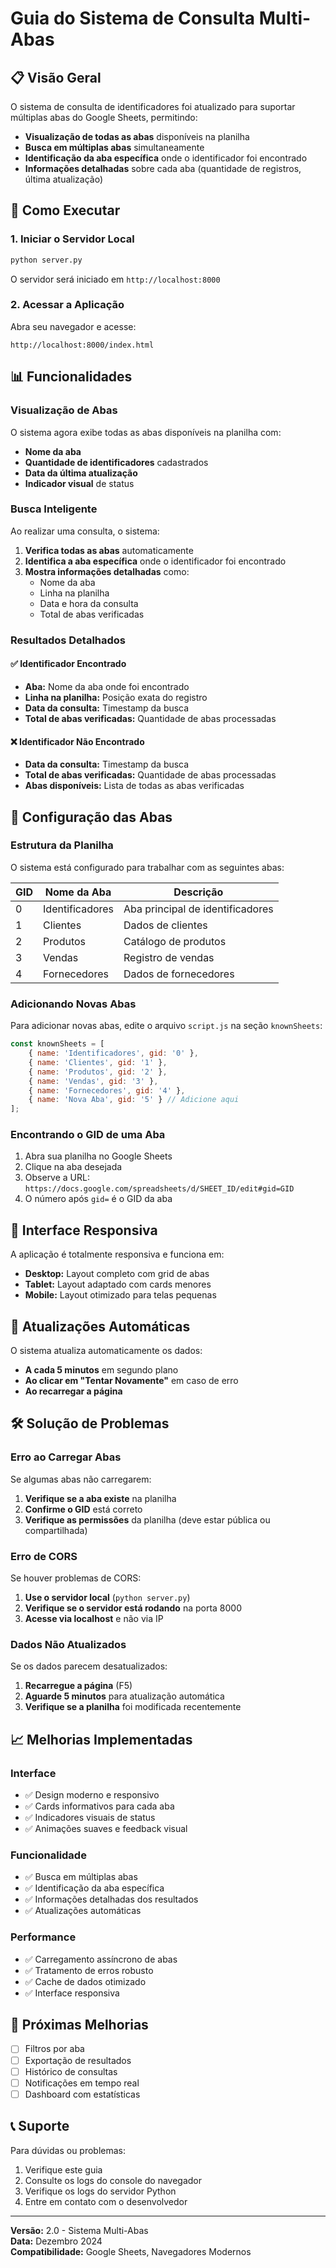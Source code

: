 # Guia do Sistema de Consulta Multi-Abas

## 📋 Visão Geral

O sistema de consulta de identificadores foi atualizado para suportar múltiplas abas do Google Sheets, permitindo:

- **Visualização de todas as abas** disponíveis na planilha
- **Busca em múltiplas abas** simultaneamente
- **Identificação da aba específica** onde o identificador foi encontrado
- **Informações detalhadas** sobre cada aba (quantidade de registros, última atualização)

## 🚀 Como Executar

### 1. Iniciar o Servidor Local

```bash
python server.py
```

O servidor será iniciado em `http://localhost:8000`

### 2. Acessar a Aplicação

Abra seu navegador e acesse:
```
http://localhost:8000/index.html
```

## 📊 Funcionalidades

### Visualização de Abas

O sistema agora exibe todas as abas disponíveis na planilha com:

- **Nome da aba**
- **Quantidade de identificadores** cadastrados
- **Data da última atualização**
- **Indicador visual** de status

### Busca Inteligente

Ao realizar uma consulta, o sistema:

1. **Verifica todas as abas** automaticamente
2. **Identifica a aba específica** onde o identificador foi encontrado
3. **Mostra informações detalhadas** como:
   - Nome da aba
   - Linha na planilha
   - Data e hora da consulta
   - Total de abas verificadas

### Resultados Detalhados

#### ✅ Identificador Encontrado
- **Aba:** Nome da aba onde foi encontrado
- **Linha na planilha:** Posição exata do registro
- **Data da consulta:** Timestamp da busca
- **Total de abas verificadas:** Quantidade de abas processadas

#### ❌ Identificador Não Encontrado
- **Data da consulta:** Timestamp da busca
- **Total de abas verificadas:** Quantidade de abas processadas
- **Abas disponíveis:** Lista de todas as abas verificadas

## 🔧 Configuração das Abas

### Estrutura da Planilha

O sistema está configurado para trabalhar com as seguintes abas:

| GID | Nome da Aba | Descrição |
|-----|-------------|-----------|
| 0 | Identificadores | Aba principal de identificadores |
| 1 | Clientes | Dados de clientes |
| 2 | Produtos | Catálogo de produtos |
| 3 | Vendas | Registro de vendas |
| 4 | Fornecedores | Dados de fornecedores |

### Adicionando Novas Abas

Para adicionar novas abas, edite o arquivo `script.js` na seção `knownSheets`:

```javascript
const knownSheets = [
    { name: 'Identificadores', gid: '0' },
    { name: 'Clientes', gid: '1' },
    { name: 'Produtos', gid: '2' },
    { name: 'Vendas', gid: '3' },
    { name: 'Fornecedores', gid: '4' },
    { name: 'Nova Aba', gid: '5' } // Adicione aqui
];
```

### Encontrando o GID de uma Aba

1. Abra sua planilha no Google Sheets
2. Clique na aba desejada
3. Observe a URL: `https://docs.google.com/spreadsheets/d/SHEET_ID/edit#gid=GID`
4. O número após `gid=` é o GID da aba

## 📱 Interface Responsiva

A aplicação é totalmente responsiva e funciona em:

- **Desktop:** Layout completo com grid de abas
- **Tablet:** Layout adaptado com cards menores
- **Mobile:** Layout otimizado para telas pequenas

## 🔄 Atualizações Automáticas

O sistema atualiza automaticamente os dados:

- **A cada 5 minutos** em segundo plano
- **Ao clicar em "Tentar Novamente"** em caso de erro
- **Ao recarregar a página**

## 🛠️ Solução de Problemas

### Erro ao Carregar Abas

Se algumas abas não carregarem:

1. **Verifique se a aba existe** na planilha
2. **Confirme o GID** está correto
3. **Verifique as permissões** da planilha (deve estar pública ou compartilhada)

### Erro de CORS

Se houver problemas de CORS:

1. **Use o servidor local** (`python server.py`)
2. **Verifique se o servidor está rodando** na porta 8000
3. **Acesse via localhost** e não via IP

### Dados Não Atualizados

Se os dados parecem desatualizados:

1. **Recarregue a página** (F5)
2. **Aguarde 5 minutos** para atualização automática
3. **Verifique se a planilha** foi modificada recentemente

## 📈 Melhorias Implementadas

### Interface
- ✅ Design moderno e responsivo
- ✅ Cards informativos para cada aba
- ✅ Indicadores visuais de status
- ✅ Animações suaves e feedback visual

### Funcionalidade
- ✅ Busca em múltiplas abas
- ✅ Identificação da aba específica
- ✅ Informações detalhadas dos resultados
- ✅ Atualizações automáticas

### Performance
- ✅ Carregamento assíncrono de abas
- ✅ Tratamento de erros robusto
- ✅ Cache de dados otimizado
- ✅ Interface responsiva

## 🎯 Próximas Melhorias

- [ ] Filtros por aba
- [ ] Exportação de resultados
- [ ] Histórico de consultas
- [ ] Notificações em tempo real
- [ ] Dashboard com estatísticas

## 📞 Suporte

Para dúvidas ou problemas:

1. Verifique este guia
2. Consulte os logs do console do navegador
3. Verifique os logs do servidor Python
4. Entre em contato com o desenvolvedor

---

**Versão:** 2.0 - Sistema Multi-Abas  
**Data:** Dezembro 2024  
**Compatibilidade:** Google Sheets, Navegadores Modernos 